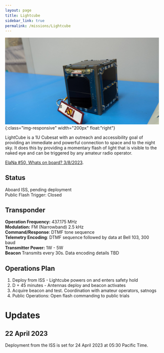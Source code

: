 ```yaml
---
layout: page
title: Lightcube
sidebar_link: true
permalink: /missions/Lightcube
---
```

![Lightcube at delivery](/_images/PXL_20221213_201804519.jpeg "Lightcube at delivery"){:class="img-responsive" width="200px" float:"right"}

LightCube is a 1U Cubesat with an outreach and accessibility goal of providing an immediate and powerful connection to space and to the night sky. It does this by providing a momentary flash of light that is visible to the naked eye and can  be triggered by any amateur radio operator.

[ElaNa #50, Whats on board? 3/8/2023](https://blogs.nasa.gov/smallsatellites/2023/03/08/elana-50-whats-on-board/).

## Status
Aboard ISS, pending deployment<br>
Public Flash Trigger: Closed

## Transponder
**Operation Frequency:** 437.175 MHz <br>
**Modulation:** FM (Narrowband) 2.5 kHz <br> 
**Command/Response**: DTMF tone sequence <br>
**Telemetry Encoding**: DTMF sequence followed by data at Bell 103, 300 baud <br>
**Transmitter Power:** 1W - 5W <br>
**Beacon** Transmits every 30s. Data encoding details TBD

## Operations Plan
1. Deploy from ISS -  Lightcube powers on and enters safety hold
2. D + 45 minutes - Antennas deploy and beacon activates
3. Acquire beacon and test.  Coordination with amateur operators, satnogs 
4. Public Operations: Open flash commanding to public trials


# Updates
## 22 April 2023
Deployment from the ISS is set for 24 April 2023 at  05:30 Pacific Time.


